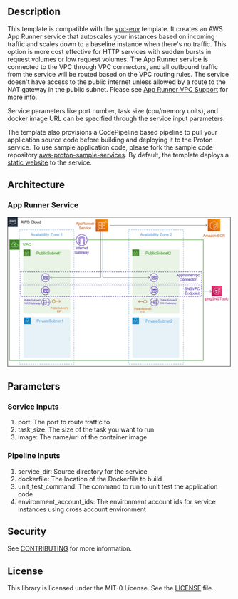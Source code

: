 ## Description

This template is compatible with the [vpc-env](../../environment-templates/vpc-env) template. It creates an AWS App Runner service that autoscales your instances based on incoming traffic and scales down to a baseline instance when there's no traffic. This option is more cost effective for HTTP services with sudden bursts in request volumes or low request volumes. The App Runner service is connected to the VPC through VPC connectors, and all outbound traffic from the service will be routed based on the VPC routing rules. The service doesn't have access to the public internet unless allowed by a route to the NAT gateway in the public subnet. Please see [App Runner VPC Support](https://aws.amazon.com/blogs/aws/new-for-app-runner-vpc-support/) for more info. 

Service parameters like port number, task size (cpu/memory units), and docker image URL can be specified through the service input parameters. 

The template also provisions a CodePipeline based pipeline to pull your application source code before building and deploying it to the Proton service. To use sample application code, please fork the sample code repository [aws-proton-sample-services](https://github.com/aws-samples/aws-proton-sample-services). By default, the template deploys a [static website](https://github.com/aws-samples/aws-proton-sample-services/tree/main/ecs-static-website) to the service. 

## Architecture

### App Runner Service
![apprunner-srv](../../images/apprunner-srv.png)

## Parameters

### Service Inputs

1. port: The port to route traffic to
2. task_size: The size of the task you want to run
3. image: The name/url of the container image

### Pipeline Inputs

1. service_dir: Source directory for the service
2. dockerfile: The location of the Dockerfile to build
3. unit_test_command: The command to run to unit test the application code
4. environment_account_ids: The environment account ids for service instances using cross account environment

## Security

See [CONTRIBUTING](../../CONTRIBUTING.md#security-issue-notifications) for more information.

## License

This library is licensed under the MIT-0 License. See the [LICENSE](../../LICENSE) file.


